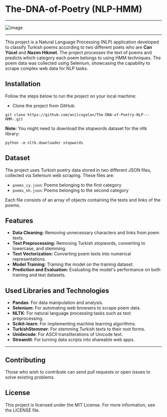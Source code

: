 # The-DNA-of-Poetry (NLP-HMM)
-----------
![image](https://github.com/anilcogalan/The-DNA-of-Poetry-NLP---HMM-/assets/61653147/0d4301d3-ad68-49cf-b849-8e4eed1bd79e)

----------

This project is a Natural Language Processing (NLP) application developed to classify Turkish poems according to two different poets who are **Can Yücel** and **Nazım Hikmet**. The project processes the text of poems and predicts which category each poem belongs to using HMM techniques. The poem data was collected using Selenium, showcasing the capability to scrape complex web data for NLP tasks.


## Installation

Follow the steps below to run the project on your local machine:

* Clone the project from GitHub:

```git clone https://github.com/anilcogalan/The-DNA-of-Poetry-NLP---HMM-.git```


**Note:** You might need to download the stopwords dataset for the nltk library:

``` python -m nltk.downloader stopwords ``` 

## Dataset

The project uses Turkish poetry data stored in two different JSON files, collected via Selenium web scraping. These files are:
- `poems_cy.json`: Poems belonging to the first category
- `poems_nh.json`: Poems belonging to the second category

Each file consists of an array of objects containing the texts and links of the poems.


## Features

* **Data Cleaning:** Removing unnecessary characters and links from poem texts.
* **Text Preprocessing:** Removing Turkish stopwords, converting to lowercase, and stemming.
* **Text Vectorization:** Converting poem texts into numerical representations.
* **Model Training:** Training the model on the training dataset.
* **Prediction and Evaluation:** Evaluating the model's performance on both training and test datasets.

## Used Libraries and Technologies
- **Pandas**: For data manipulation and analysis.
- **Selenium**: For automating web browsers to scrape poem data.
- **NLTK**: For natural language processing tasks such as text preprocessing.
- **Scikit-learn**: For implementing machine learning algorithms.
- **TurkishStemmer**: For stemming Turkish texts to their root forms.
- **Unidecode**: For ASCII transliterations of Unicode text.
- **Streamlit**: For turning data scripts into shareable web apps.

----------
## Contributing
Those who wish to contribute can send pull requests or open issues to solve existing problems.

## License
This project is licensed under the MIT License. For more information, see the LICENSE file.

